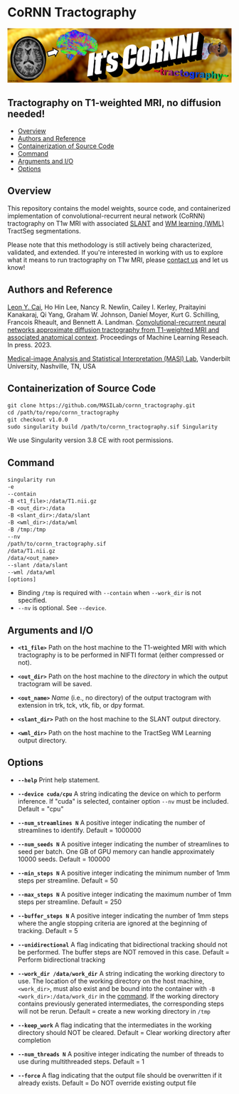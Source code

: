 # CoRNN Tractography

![itscornn](https://github.com/MASILab/cornn_tractography/blob/master/CoRNN.png?raw=true)

## Tractography on T1-weighted MRI, no diffusion needed!

* [Overview](#overview)
* [Authors and Reference](#authors-and-reference)
* [Containerization of Source Code](#containerization-of-source-code)
* [Command](#command)
* [Arguments and I/O](#arguments-and-io)
* [Options](#options)

## Overview

This repository contains the model weights, source code, and containerized implementation of convolutional-recurrent neural network (CoRNN) tractography on T1w MRI with associated [SLANT](https://github.com/MASILab/SLANTbrainSeg) and [WM learning (WML)](https://github.com/MASILab/WM_learning_release) TractSeg segmentations. 

Please note that this methodology is still actively being characterized, validated, and extended. If you're interested in working with us to explore what it means to run tractography on T1w MRI, please [contact us](#authors-and-reference) and let us know!

## Authors and Reference

[Leon Y. Cai](mailto:leon.y.cai@vanderbilt.edu), Ho Hin Lee, Nancy R. Newlin, Cailey I. Kerley, Praitayini Kanakaraj, Qi Yang, Graham W. Johnson, Daniel Moyer, Kurt G. Schilling, Francois Rheault, and Bennett A. Landman. [Convolutional-recurrent neural networks approximate diffusion tractography from T1-weighted MRI and associated anatomical context](https://www.biorxiv.org/content/10.1101/2023.02.25.530046v1). Proceedings of Machine Learning Reseach. In press. 2023.

[Medical-image Analysis and Statistical Interpretation (MASI) Lab](https://my.vanderbilt.edu/masi), Vanderbilt University, Nashville, TN, USA

## Containerization of Source Code

    git clone https://github.com/MASILab/cornn_tractography.git
    cd /path/to/repo/cornn_tractography
    git checkout v1.0.0
    sudo singularity build /path/to/cornn_tractography.sif Singularity

We use Singularity version 3.8 CE with root permissions.

## Command

    singularity run 
    -e 
    --contain
    -B <t1_file>:/data/T1.nii.gz
    -B <out_dir>:/data
    -B <slant_dir>:/data/slant
    -B <wml_dir>:/data/wml
    -B /tmp:/tmp
    --nv
    /path/to/cornn_tractography.sif
    /data/T1.nii.gz
    /data/<out_name>
    --slant /data/slant
    --wml /data/wml
    [options]
    
* Binding `/tmp` is required with `--contain` when `--work_dir` is not specified.
* `--nv` is optional. See `--device`.

## Arguments and I/O

* **`<t1_file>`** Path on the host machine to the T1-weighted MRI with which tractography is to be performed in NIFTI format (either compressed or not).

* **`<out_dir>`** Path on the host machine to the *directory* in which the output tractogram will be saved.

* **`<out_name>`** *Name* (i.e., no directory) of the output tractogram with extension in trk, tck, vtk, fib, or dpy format.

* **`<slant_dir>`** Path on the host machine to the SLANT output directory.

* **`<wml_dir>`** Path on the host machine to the TractSeg WM Learning output directory.

## Options

* **`--help`** Print help statement.

* **`--device cuda/cpu`** A string indicating the device on which to perform inference. If "cuda" is selected, container option `--nv` must be included. Default = "cpu"

* **`--num_streamlines N`** A positive integer indicating the number of streamlines to identify. Default = 1000000

* **`--num_seeds N`** A positive integer indicating the number of streamlines to seed per batch. One GB of GPU memory can handle approximately 10000 seeds. Default = 100000

* **`--min_steps N`** A positive integer indicating the minimum number of 1mm steps per streamline. Default = 50

* **`--max_steps N`** A positive integer indicating the maximum number of 1mm steps per streamline. Default = 250

* **`--buffer_steps N`** A positive integer indicating the number of 1mm steps where the angle stopping criteria are ignored at the beginning of tracking. Default = 5

* **`--unidirectional`** A flag indicating that bidirectional tracking should not be performed. The buffer steps are NOT removed in this case. Default = Perform bidirectional tracking

* **`--work_dir /data/work_dir`** A string indicating the working directory to use. The location of the working directory on the host machine, `<work_dir>`, must also exist and be bound into the container with `-B <work_dir>:/data/work_dir` in the [command](#command). If the working directory contains previously generated intermediates, the corresponding steps will not be rerun. Default = create a new working directory in `/tmp`

* **`--keep_work`** A flag indicating that the intermediates in the working directory should NOT be cleared. Default = Clear working directory after completion

* **`--num_threads N`** A positive integer indicating the number of threads to use during multithreaded steps. Default = 1

* **`--force`** A flag indicating that the output file should be overwritten if it already exists. Default = Do NOT override existing output file
